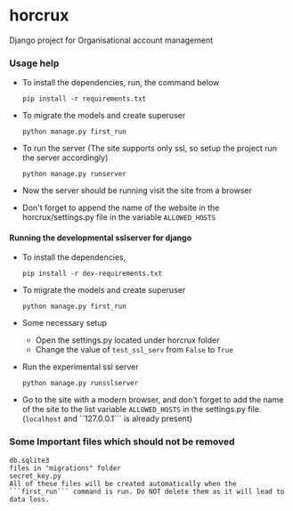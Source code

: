 # horcrux
Django project for Organisational account management

### Usage help
  * To install the dependencies, run, the command below  
    ```
	pip install -r requirements.txt
	```
	
  * To migrate the models and create superuser  
    ```
	python manage.py first_run
	```

  * To run the server (The site supports only ssl, so setup the project run the server accordingly)  
    ```
	python manage.py runserver  
	```

  * Now the server should be running visit the site from a browser  
  * Don't forget to append the name of the website in the horcrux/settings.py file in the variable ```ALLOWED_HOSTS```

#### Running the developmental sslserver for django
  * To install the dependencies,  
    ```
	pip install -r dev-requirements.txt
	```

  * To migrate the models and create superuser  
    ```
	python manage.py first_run
	```
  
  * Some necessary setup
    * Open the settings.py located under horcrux folder
	* Change the value of ```test_ssl_serv``` from ```False``` to ```True```

  * Run the experimental ssl server  
    ```
	python manage.py runsslserver
	```
  
  * Go to the site with a modern browser, and don't forget to add the name of the site to the list variable ```ALLOWED_HOSTS``` in the settings.py file. (```localhost``` and ``127.0.0.1``` is already present)

### Some Important files which should not be removed
	db.sqlite3  
	files in "migrations" folder  
	secret_key.py  
	All of these files will be created automatically when the ```first_run``` command is run. Do NOT delete them as it will lead to data loss.
